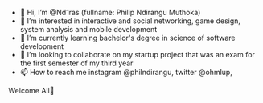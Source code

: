 - 👋 Hi, I’m @Nd1ras (fullname: Philip Ndirangu Muthoka)
- 👀 I’m interested in interactive and social networking, game design, system analysis and mobile development
- 🌱 I’m currently learning bachelor's degree in science of software development
- 💞️ I’m looking to collaborate on my startup project that was an exam for the first semester of my third year
- 📫 How to reach me instagram @philndirangu, twitter @ohmlup,

Welcome All🙂

<!---
Nd1ras/Nd1ras is a ✨ special ✨ repository because its `README.md` (this file) appears on your GitHub profile.
You can click the Preview link to take a look at your changes.
--->
